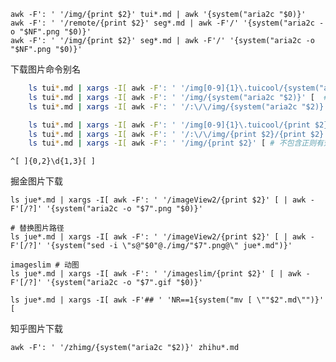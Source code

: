 


    awk -F': ' '/img/{print $2}' tui*.md | awk '{system("aria2c "$0)}'
    awk -F': ' '/remote/{print $2}' seg*.md | awk -F'/' '{system("aria2c -o "$NF".png "$0)}'
    awk -F': ' '/img/{print $2}' seg*.md | awk -F'/' '{system("aria2c -o "$NF".png "$0)}'

下载图片命令别名

```sh
    ls tui*.md | xargs -I[ awk -F': ' '/img[0-9]{1}\.tuicool/{system("aria2c "$2)}' [ # 正则无效
    ls tui*.md | xargs -I[ awk -F': ' '/img/{system("aria2c "$2)}' [  # 正则无效
    ls tui*.md | xargs -I[ awk -F': ' '/:\/\/img/{system("aria2c "$2)}' [  # 正则有效

    ls tui*.md | xargs -I[ awk -F': ' '/img[0-9]{1}\.tuicool/{print $2}' [ # 这种正则无效
    ls tui*.md | xargs -I[ awk -F': ' '/:\/\/img/{print $2}/{print $2}' [  # 这种正则可以
    ls tui*.md | xargs -I[ awk -F': ' '/img/{print $2}' [ # 不包含正则有效
```

    ^[ ]{0,2}\d{1,3}[ ]


掘金图片下载 

    ls jue*.md | xargs -I[ awk -F': ' '/imageView2/{print $2}' [ | awk -F'[/?]' '{system("aria2c -o "$7".png "$0)}'
    
    # 替换图片路径  
    ls jue*.md | xargs -I[ awk -F': ' '/imageView2/{print $2}' [ | awk -F'[/?]' '{system("sed -i \"s@"$0"@./img/"$7".png@\" jue*.md")}'
    
    imageslim # 动图  
    ls jue*.md | xargs -I[ awk -F': ' '/imageslim/{print $2}' [ | awk -F'[/?]' '{system("aria2c -o "$7".gif "$0)}'
    
    ls jue*.md | xargs -I[ awk -F'## ' 'NR==1{system("mv [ \""$2".md\"")}' [


知乎图片下载 

    awk -F': ' '/zhimg/{system("aria2c "$2)}' zhihu*.md
